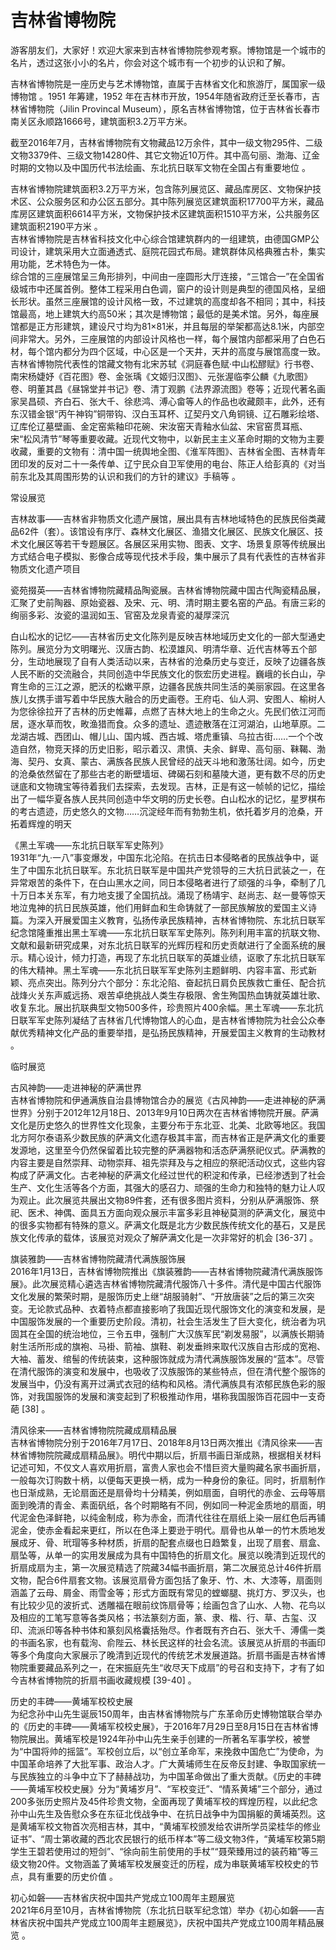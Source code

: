 # 吉林省博物院  
游客朋友们，大家好！欢迎大家来到吉林省博物院参观考察。博物馆是一个城市的名片，透过这张小小的名片，你会对这个城市有一个初步的认识和了解。  

  吉林省博物院是一座历史与艺术博物馆，直属于吉林省文化和旅游厅，属国家一级博物馆 。1951 年筹建，1952 年在吉林市开放，1954年随省政府迁至长春市，吉林省博物院（Jilin Provincal Museum），原名吉林省博物馆，位于吉林省长春市南关区永顺路1666号，建筑面积3.2万平方米。  

截至2016年7月，吉林省博物院有文物藏品12万余件，其中一级文物295件、二级文物3379件、三级文物14280件、其它文物近10万件。其中高句丽、渤海、辽金时期的文物以及中国历代书法绘画、东北抗日联军文物在全国占有重要地位  。  

吉林省博物院建筑面积3.2万平方米，包含陈列展览区、藏品库房区、文物保护技术区、公众服务区和办公区五部分。其中陈列展览区建筑面积17700平方米，藏品库房区建筑面积6614平方米，文物保护技术区建筑面积1510平方米，公共服务区建筑面积2190平方米 。  
吉林省博物院是吉林省科技文化中心综合馆建筑群内的一组建筑，由德国GMP公司设计，建筑采用大立面通透式、庭院花园式布局。建筑群体风格典雅古朴，集实用功能，艺术特色为一体。  
综合馆的三座展馆呈三角形排列，中间由一座圆形大厅连接，“三馆合一”在全国省级城市中还属首例。整体工程采用白色调，窗户的设计则是典型的德国风格，呈细长形状。虽然三座展馆的设计风格一致，不过建筑的高度却各不相同；其中，科技馆最高，地上建筑大约高50米；其次是博物馆；最低的是美术馆。另外，每座展馆都是正方形建筑，建设尺寸均为81×81米，并且每层的举架都高达8.1米，内部空间非常大。另外，三座展馆的内部设计风格也一样，每个展馆内部都采用了白色石材，每个馆内都分为四个区域，中心区是一个天井，天井的高度与展馆高度一致。  
吉林省博物院代表性的馆藏文物有北宋苏轼《洞庭春色赋·中山松醪赋》行书卷、南宋杨婕妤《百花图》卷、金张瑀《文姬归汉图》、元张渥临李公麟《九歌图》卷、明董其昌《昼锦堂并书记》卷、清丁观鹏《法界源流图》卷等；近现代著名画家吴昌硕、齐白石、张大千、徐悲鸿、溥心畲等人的作品也收藏颇丰，此外，还有东汉错金银“丙午神钩”铜带钩、汉白玉耳杯、辽契丹文八角铜镜、辽石雕彩绘塔、辽库伦辽墓壁画、金定窑紫釉印花碗、宋汝窑天青釉水仙盆、宋官窑贯耳瓶、宋“松风清节”琴等重要收藏。近现代文物中，以新民主主义革命时期的文物为主要收藏，重要的文物有：清中国一统舆地全图、《淮军阵图》、吉林省全图、吉林青年团印发的反对二十一条传单、辽宁民众自卫军使用的电台、陈正人给彭真的《对当前东北及其周围形势的认识和我们的方针的建议》手稿等  。  

常设展览  

吉林故事——吉林省非物质文化遗产展馆，展出具有吉林地域特色的民族民俗类藏品62件（套）。该馆设有序厅、森林文化展区、渔猎文化展区、民族文化展区、技术文化展区等若干专题展区。各展区采用实物、图表、文字、场景复原等传统展出方式结合电子模拟、影像合成等现代技术手段，集中展示了具有代表性的吉林省非物质文化遗产项目  

瓷苑掇英——吉林省博物院藏精品陶瓷展。吉林省博物院藏中国古代陶瓷精品展，汇聚了史前陶器、原始瓷器、及宋、元、明、清时期主要名窑的产品。有唐三彩的绚丽多彩、汝瓷的温润如玉、官窑及龙泉青瓷的凝厚深沉  

白山松水的记忆——吉林省历史文化陈列是反映吉林地域历史文化的一部大型通史陈列。展览分为文明曙光、汉唐古韵、松漠雄风、明清华章、近代吉林等五个部分，生动地展现了自有人类活动以来，吉林省的沧桑历史与变迁，反映了边疆各族人民不断的交流融合，共同创造中华民族文化的恢宏历史进程。巍峨的长白山，孕育生命的三江之源，肥沃的松嫩平原，边疆各民族共同生活的美丽家园。在这里各族儿女携手谱写着中华民族大融合的历史画卷。王府屯、仙人洞、安图人、榆树人为您徐徐拉开了吉林的历史帷幕，点燃了吉林大地上的生命之火。先民们依江河而居，逐水草而牧，畋渔猎而食。众多的遗址、遗迹散落在江河湖泊，山地草原。二龙湖古城、西团山、帽儿山、国内城、西古城、塔虎重镇、乌拉古街……一个个改造自然，物竞天择的历史旧影，昭示着汉、肃慎、夫余、鲜卑、高句丽、靺鞨、渤海、契丹、女真、蒙古、满族各民族人民曾经的战天斗地和激荡壮阔。如今，历史的沧桑依然留在了那些古老的断壁墙垣、碑碣石刻和墓陵大道，更有数不尽的历史谜底和文物瑰宝等待着我们去探索，去发现。吉林，正是有这一帧帧的记忆，描绘出了一幅华夏各族人民共同创造中华文明的历史长卷。白山松水的记忆，星罗棋布的考古遗迹，历史悠久的文物……沉淀经年而有勃勃生机，依托着岁月的沧桑，开拓着辉煌的明天  

《黑土军魂——东北抗日联军军史陈列》  
1931年“九·一八”事变爆发，中国东北沦陷。在抗击日本侵略者的民族战争中，诞生了中国东北抗日联军。东北抗日联军是中国共产党领导的三大抗日武装之一，在异常艰苦的条件下，在白山黑水之间，同日本侵略者进行了顽强的斗争，牵制了几十万日本关东军，有力地支援了全国抗战。涌现了杨靖宇、赵尚志、赵一曼等惊天地泣鬼神的抗日民族英雄，他们用鲜血和生命铸就了一部民族解放的爱国主义诗篇。为深入开展爱国主义教育，弘扬传承民族精神，吉林省博物院、东北抗日联军纪念馆隆重推出黑土军魂——东北抗日联军军史陈列。陈列利用丰富的抗联文物、文献和最新研究成果，对东北抗日联军的光辉历程和历史贡献进行了全面系统的展示。精心设计，倾力打造，再现了东北抗日联军的英雄业绩，讴歌了东北抗日联军的伟大精神。黑土军魂——东北抗日联军军史陈列主题鲜明、内容丰富、形式新颖、亮点突出。陈列分六个部分：东北沦陷、奋起抗日肩负民族救亡重任、配合抗战烽火关东声威远扬、艰苦卓绝挑战人类生存极限、舍生殉国热血铸就英雄壮歌、收复东北。展出抗联典型文物500多件，珍贵照片400余幅。黑土军魂——东北抗日联军军史陈列凝结了吉林省几代博物馆人的心血，是吉林省博物院为社会公众奉献优秀精神文化产品的重要举措，是弘扬民族精神，开展爱国主义教育的生动教材 。  

临时展览  

古风神韵——走进神秘的萨满世界  
吉林省博物院和伊通满族自治县博物馆合办的展览《古风神韵——走进神秘的萨满世界》分别于2012年12月18日、2013年9月10日两次在吉林省博物院开展。萨满文化是历史悠久的世界性文化现象，主要分布于东北亚、北美、北欧等地区。我国北方阿尔泰语系少数民族的萨满文化遗存极其丰富，而吉林省正是萨满文化的重要发源地，这里至今仍然保留着比较完整的萨满器物和活态萨满祭祀仪式。萨满教的内容主要是自然崇拜、动物崇拜、祖先崇拜及与之相应的祭祀活动仪式，这些内容构成了萨满文化。古老神秘的萨满文化经过世代的积淀和传承，已经渗透到了社会生产、文化生活等各个方面，其强大的感召力、顽强的生命力和独特的魅力让人叹为观止。此次展览共展出文物89件套，还有很多图片资料，分别从萨满服饰、祭祀、医术、神偶、面具五方面向观众展示丰富多彩且神秘莫测的萨满文化，展览中的很多实物都有特殊的意义。萨满文化既是北方少数民族传统文化的基石，又是民族文化传承的载体，该展览对观众了解萨满文化是一次非常好的机会 [36-37] 。  

旗装雅韵——吉林省博物院藏清代满族服饰展  
2016年1月13日，吉林省博物院推出《旗装雅韵——吉林省博物院藏清代满族服饰展》。此次展览精心遴选吉林省博物院藏清代服饰八十多件。清代是中国古代服饰文化发展的繁荣时期，是服饰历史上继“胡服骑射”、“开放唐装”之后的第三次突变。无论款式品种、衣着特点都直接影响了我国近现代服饰文化的演变和发展，是中国服饰发展的一个重要历史阶段。清初，社会生活发生了巨大变化，统治者为巩固其在全国的统治地位，三令五申，强制广大汉族军民“剃发易服”，以满族长期骑射生活所形成的旗袍、马褂、箭袖、旗鞋、剃发垂辫来取代汉族自古形成的宽袍、大袖、蓄发、绾髻的传统装束，这种服饰就成为清代满族服饰发展的“蓝本”。尽管在清代服饰的演变和发展中，也吸收了汉族服饰的某些特点，但在清代整个服饰的发展当中，仍没有离开过满式衣冠的结构和风格。清代满族具有浓郁民族色彩的服饰，对我国服饰的发展和演变起到了积极推动作用，堪称我国服饰百花园中一支奇葩 [38] 。  

清风徐来——吉林省博物院院藏成扇精品展  
吉林省博物院分别于2016年7月17日、2018年8月13日两次推出《清风徐来——吉林省博物院院藏成扇精品展》。明代中期以后，折扇书画日渐成熟，根据相关材料记述可知，不仅文人喜欢用折扇，富贵人家也会不惜巨资大量购藏名家书画折扇，一般每次订购数十柄，以便每天更换一柄，成为一种身份的象征。同时，折扇制作也日渐成熟，无论扇面还是扇骨均十分精美，例如扇面，自明代的赤金、云母等扇面到晚清的青金、素面矾纸，各个时期略有不同，例如同一种泥金质地的扇面，明代泥金色泽鲜艳，以纯金制成，称为赤金，而清代往往在扇纸上染一层红色后再铺泥金，使赤金看起来更红，所以在色泽上要逊于明代。扇骨也从单一的竹木质地发展成牙、骨、玳瑁等多种材质，折扇的配套点缀也日趋繁复，出现了扇套、扇盒、扇坠等，从单一的实用发展成为具有中国特色的折扇文化。展览以晚清到近现代的折扇成扇为主，第一次展览精选了院藏34幅书画折扇，第二次展览总计46件折扇文物，配合6件扇套文物。该展览扇骨方面包括了象牙、竹、木、大漆等，扇面则涵盖了云母、屑金、雨雪金等；形式方面既有常见的螳螂腿、挑灯方、罗汉头，也有比较少见的波折式、透雕福在眼前纹饰扇骨等；绘画包含了山水、人物、花鸟以及相应的工笔写意等各类风格；书法篆刻方面，篆、隶、楷、行、草、古玺、汉印、流派印等各种书体和篆刻风格囊括殆尽。作者既有齐白石、张大千、溥儒一类的书画名家，也有载洵、俞陛云、林长民这样的社会名流。该展览从折扇的书画印等多个角度向大家展示了晚清到近现代的传统艺术发展道路。折扇书画是吉林省博物院重要藏品系列之一，在宋振庭先生“收尽天下成扇”的号召和支持下，才有了如今吉林省博物院的折扇书画收藏规模 [39-40] 。  

历史的丰碑——黄埔军校校史展  
为纪念孙中山先生诞辰150周年，由吉林省博物院与广东革命历史博物馆联合举办的《历史的丰碑——黄埔军校校史展》，于2016年7月29日至8月15日在吉林省博物院展出。黄埔军校是1924年孙中山先生亲手创建的一所著名军事学校，被誉为“中国将帅的摇篮”。军校创立后，以“创立革命军，来挽救中国危亡”为使命，为中国革命培养了大批军事、政治人才。广大黄埔师生在反帝反封建、争取国家统一与民族独立的斗争中立下了赫赫战功，为中国革命做出了重大贡献。《历史的丰碑——黄埔军校校史展》分为“黄埔岁月”、“军校变迁”、“情系黄埔”三个部分，通过200多张历史照片及45件珍贵文物，全面再现了黄埔军校的辉煌历程，以此纪念孙中山先生及告慰众多在东征北伐战争中、在抗日战争中为国捐躯的黄埔英烈。这是黄埔军校文物首次亮相吉林，其中，“黄埔军校颁发给农讲所学员梁桂华的修业证书”、“周士第收藏的西北农民银行的纸币样本”等二级文物3件，“黄埔军校第5期学生王碧若使用过的短剑”、“徐向前生前使用的手杖”“聂荣臻用过的装药箱”等三级文物20件。文物涵盖了黄埔军校发展变迁的历程，成为串联黄埔军校校史的节点，具有重要的历史价值 。  

初心如磐——吉林省庆祝中国共产党成立100周年主题展览  
2021年6月至10月，吉林省博物院（东北抗日联军纪念馆）举办《初心如磐——吉林省庆祝中国共产党成立100周年主题展览》，庆祝中国共产党成立100周年精品展览 。  
